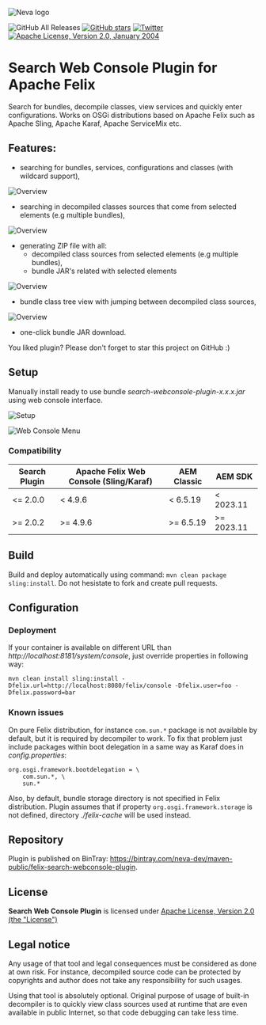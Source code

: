 ![Neva logo](doc/neva-logo.png)

![GitHub All Releases](https://img.shields.io/github/downloads/neva-dev/felix-search-webconsole-plugin/total)
[![GitHub stars](https://img.shields.io/github/stars/neva-dev/felix-search-webconsole-plugin.svg)](https://github.com/neva-dev/felix-search-webconsole-plugin/stargazers)
[![Twitter](https://img.shields.io/twitter/url/https/github.com/neva-dev/felix-search-webconsole-plugin.svg?style=social)](https://twitter.com/intent/tweet?text=Wow:&url=%5Bobject%20Object%5D)
[![Apache License, Version 2.0, January 2004](https://img.shields.io/github/license/neva-dev/felix-search-webconsole-plugin.svg?label=License)](http://www.apache.org/licenses/)

# Search Web Console Plugin for Apache Felix

Search for bundles, decompile classes, view services and quickly enter configurations.
Works on OSGi distributions based on Apache Felix such as Apache Sling, Apache Karaf, Apache ServiceMix etc.

## Features:

* searching for bundles, services, configurations and classes (with wildcard support),

![Overview](doc/overview.png)

* searching in decompiled classes sources that come from selected elements (e.g multiple bundles),

![Overview](doc/decompile-search.png)

* generating ZIP file with all:
   * decompiled class sources from selected elements (e.g multiple bundles),
   * bundle JAR's related with selected elements

![Overview](doc/source-generate.png)

* bundle class tree view with jumping between decompiled class sources,

![Overview](doc/bundle-tree-view.png)

* one-click bundle JAR download.

You liked plugin? Please don't forget to star this project on GitHub :)

## Setup

Manually install ready to use bundle *search-webconsole-plugin-x.x.x.jar* using web console interface.

![Setup](doc/setup.png)

![Web Console Menu](doc/webconsole-menu.png)

### Compatibility

| Search Plugin | Apache Felix Web Console (Sling/Karaf) | AEM Classic  | AEM SDK       |
|---------------|----------------------------------------|--------------|---------------|
| &lt;= 2.0.0   | &lt; 4.9.6                             | &lt; 6.5.19  | &lt; 2023.11  |
| &gt;= 2.0.2   | &gt;= 4.9.6                            | &gt;= 6.5.19 | &gt;= 2023.11 |

## Build

Build and deploy automatically using command: `mvn clean package sling:install`.
Do not hesistate to fork and create pull requests.

## Configuration

### Deployment

If your container is available on different URL than *http://localhost:8181/system/console*, just override properties in following way:

`mvn clean install sling:install -Dfelix.url=http://localhost:8080/felix/console -Dfelix.user=foo -Dfelix.password=bar`

### Known issues

On pure Felix distribution, for instance `com.sun.*` package is not available by default, but it is required by decompiler to work.
To fix that problem just include packages within boot delegation in a same way as Karaf does in *config.properties*:

```$ini
org.osgi.framework.bootdelegation = \
    com.sun.*, \
    sun.*
```

Also, by default, bundle storage directory is not specified in Felix distribution.
Plugin assumes that if property `org.osgi.framework.storage` is not defined, directory *./felix-cache* will be used instead.

## Repository

Plugin is published on BinTray: <https://bintray.com/neva-dev/maven-public/felix-search-webconsole-plugin>.

## License
**Search Web Console Plugin** is licensed under [Apache License, Version 2.0 (the "License")](https://www.apache.org/licenses/LICENSE-2.0.txt)

## Legal notice

Any usage of that tool and legal consequences must be considered as done at own risk. 
For instance, decompiled source code can be protected by copyrights and author does not take any responsibility for such usages.

Using that tool is absolutely optional. Original purpose of usage of built-in decompiler is to quickly view class sources used at runtime that are even available in public Internet, so that code debugging can take less time.
